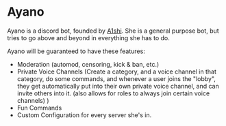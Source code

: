 # Ayano

Ayano is a discord bot, founded by [A1shi](https://github.com/chxcolate/).  She is a general purpose bot, but tries to go above and beyond in everything she has to do.

Ayano will be guaranteed to have these features:

- Moderation (automod, censoring, kick & ban, etc.)
- Private Voice Channels (Create a category, and a voice channel in that category, do some commands, and whenever a user joins the "lobby", they get automatically put into their own private voice channel, and can invite others into it. (also allows for roles to always join certain voice channels) )
- Fun Commands
- Custom Configuration for every server she's in.
